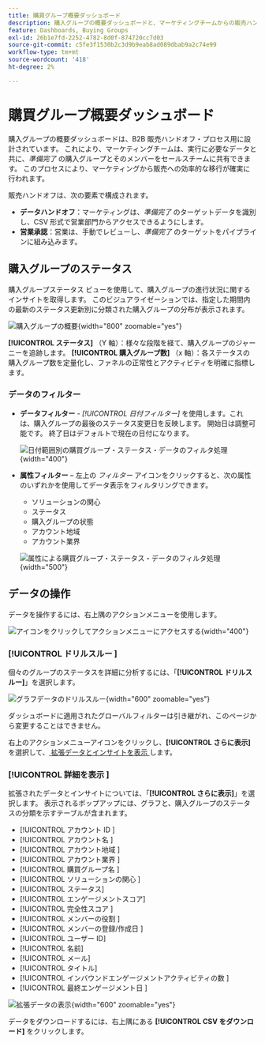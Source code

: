 ```yaml
---
title: 購買グループ概要ダッシュボード
description: 購入グループの概要ダッシュボードと、マーケティングチームからの販売ハンドオフを有効にする方法について説明します。
feature: Dashboards, Buying Groups
exl-id: 26b1e7fd-2252-4782-8d0f-874720cc7d03
source-git-commit: c5fe3f1530b2c3d9b9eab8ad089dbab9a2c74e99
workflow-type: tm+mt
source-wordcount: '418'
ht-degree: 2%

---
```


# 購買グループ概要ダッシュボード

購入グループの概要ダッシュボードは、B2B 販売ハンドオフ・プロセス用に設計されています。 これにより、マーケティングチームは、実行に必要なデータと共に、_準備完了_ の購入グループとそのメンバーをセールスチームに共有できます。 このプロセスにより、マーケティングから販売への効率的な移行が確実に行われます。

販売ハンドオフは、次の要素で構成されます。

* **データハンドオフ**：マーケティングは、_準備完了_ のターゲットデータを識別し、CSV 形式で営業部門からアクセスできるようにします。 
* **営業承認**：営業は、手動でレビューし、_準備完了_ のターゲットをパイプラインに組み込みます。

## 購入グループのステータス

購入グループステータス ビューを使用して、購入グループの進行状況に関するインサイトを取得します。 このビジュアライゼーションでは、指定した期間内の最新のステータス更新別に分類された購入グループの分布が表示されます。

![ 購入グループの概要 ](./assets/buying-groups-overview.png){width="800" zoomable="yes"}

**[!UICONTROL ステータス]** （Y 軸）：様々な段階を経て、購入グループのジャーニーを追跡します。
**[!UICONTROL 購入グループ数]** （x 軸）：各ステータスの購入グループ数を定量化し、ファネルの正常性とアクティビティを明確に指標します。
<!-- To generate a shareable PDF of your current view, click **[!UICONTROL Export]** at the top-right corner of the page. -->

### データのフィルター

* **データフィルター** - _[!UICONTROL 日付フィルター]_ を使用します。これは、購入グループの最後のステータス変更日を反映します。 開始日は調整可能です。 終了日はデフォルトで現在の日付になります。

  ![ 日付範囲別の購買グループ・ステータス・データのフィルタ処理 ](./assets//buying-group-status-filter-date.png){width="400"}

* **属性フィルター** – 左上の _フィルター_ アイコンをクリックすると、次の属性のいずれかを使用してデータ表示をフィルタリングできます。

   * ソリューションの関心
   * ステータス
   * 購入グループの状態
   * アカウント地域
   * アカウント業界
  <!-- * Account's Industry -->

  ![ 属性による購買グループ・ステータス・データのフィルタ処理 ](./assets/buying-group-status-drill-through-filters.png){width="500"}

## データの操作

データを操作するには、右上隅のアクションメニューを使用します。

![ アイコンをクリックしてアクションメニューにアクセスする ](./assets/buying-group-more-menu.png){width="400"}

### [!UICONTROL  ドリルスルー ]

個々のグループのステータスを詳細に分析するには、「**[!UICONTROL ドリルスルー]**」を選択します。

![ グラフデータのドリルスルー ](./assets/buying-group-status-drill-through-view.png){width="600" zoomable="yes"}

ダッシュボードに適用されたグローバルフィルターは引き継がれ、このページから変更することはできません。

右上のアクションメニューアイコンをクリックし、**[!UICONTROL さらに表示]** を選択して、[ 拡張データとインサイトを表示 ](#view-more) します。

### [!UICONTROL  詳細を表示 ]

拡張されたデータとインサイトについては、「**[!UICONTROL さらに表示]**」を選択します。 表示されるポップアップには、グラフと、購入グループのステータスの分類を示すテーブルが含まれます。

* [!UICONTROL  アカウント ID ]
* [!UICONTROL  アカウント名 ]
* [!UICONTROL  アカウント地域 ]
* [!UICONTROL  アカウント業界 ]
* [!UICONTROL  購買グループ名 ]
* [!UICONTROL  ソリューションの関心 ]
* [!UICONTROL ステータス]
* [!UICONTROL エンゲージメントスコア]
* [!UICONTROL  完全性スコア ]
* [!UICONTROL  メンバーの役割 ]
* [!UICONTROL  メンバーの登録/作成日 ]
* [!UICONTROL  ユーザー ID]
* [!UICONTROL 名前]
* [!UICONTROL メール]
* [!UICONTROL タイトル]
* [!UICONTROL  インバウンドエンゲージメントアクティビティの数 ]
* [!UICONTROL  最終エンゲージメント日 ]

![ 拡張データの表示 ](./assets/buying-group-status-view-more.png){width="600" zoomable="yes"}

データをダウンロードするには、右上隅にある **[!UICONTROL CSV をダウンロード]** をクリックします。
